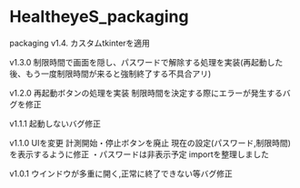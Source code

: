 # HealtheyeS_packaging
packaging
v1.4.   カスタムtkinterを適用

v1.3.0  制限時間で画面を隠し、パスワードで解除する処理を実装(再起動した後、もう一度制限時間が来ると強制終了する不具合アリ)

v1.2.0  再起動ボタンの処理を実装
        制限時間を決定する際にエラーが発生するバグを修正

v1.1.1  起動しないバグ修正

v1.1.0  UIを変更
        計測開始・停止ボタンを廃止
        現在の設定(パスワード,制限時間)を表示するように修正
            ・パスワードは非表示予定
        importを整理しました

v1.0.1  ウインドウが多重に開く,正常に終了できない等バグ修正